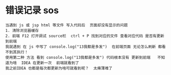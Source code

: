 # 错误记录  sos 
    当遇到 js 或 jsp html 等文件 写入代码后  页面却没有显示的问题
    1. 清除浏览器缓存
    2. 前端 F12 打开调试 source栏  ctrl + P 找到对应的文件 查看对应代码 是否有更新到前端
    我就遇到 在 js 中写了 console.log("13我都是多发")  在前端页面 无论怎么刷新 都看不到其执行！
    使用第二种 方法 看到 console.log("13我都是多发") 代码根本没有 更新到前端   不知道为啥  IDEA 在更新一次  前端就看到了
    我之前IDEA 也都是每次都更新为啥可就看到呢？  太瘠薄难了 
    